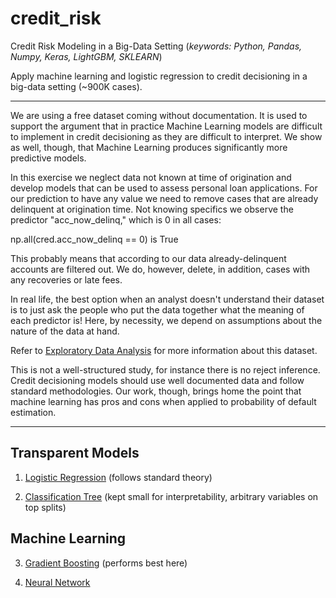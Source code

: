 # credit_risk
Credit Risk Modeling in a Big-Data Setting 
(*keywords: Python, Pandas, Numpy, Keras, LightGBM, SKLEARN*)

Apply machine learning and logistic regression to credit decisioning in a big-data setting (~900K cases).

---

We are using a free dataset coming without documentation. It is used to support the argument that in practice Machine Learning models are difficult to implement in credit decisioning as they are difficult to interpret. We show as well, though, that Machine Learning produces significantly more predictive models.

In this exercise we neglect data not known at time of origination and develop models that can be used to assess personal loan applications. For our prediction to have any value we need to remove cases that are already delinquent at origination time. Not knowing specifics we observe the predictor "acc_now_delinq," which is 0 in all cases:

np.all(cred.acc_now_delinq == 0) is True

This probably means that according to our data already-delinquent accounts are filtered out. We do, however, delete, in addition, cases with any recoveries or late fees.

In real life, the best option when an analyst doesn't understand their dataset is to just ask the people who put the data together what the meaning of each predictor is! Here, by necessity, we depend on assumptions about the nature of the data at hand.

Refer to [Exploratory Data Analysis](https://www.kaggle.com/yanpapadakis/credit-default-risk-data-eda) for more information about this dataset.

This is not a well-structured study, for instance there is no reject inference. Credit decisioning models should use well documented data and follow standard methodologies. Our work, though, brings home the point that machine learning has pros and cons when applied to probability of default estimation.

---

## Transparent Models

1. [Logistic Regression](https://www.kaggle.com/yanpapadakis/credit-default-risk-standardmodel) (follows standard theory)

2. [Classification Tree](https://www.kaggle.com/yanpapadakis/credit-risk-model-dtree) (kept small for interpretability, arbitrary variables on top splits)

## Machine Learning

3. [Gradient Boosting](https://www.kaggle.com/yanpapadakis/credit-risk-model-gbm) (performs best here)

4. [Neural Network](https://www.kaggle.com/yanpapadakis/credit-risk-model-nnet)
